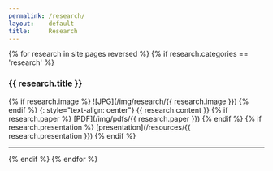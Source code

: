 ```yaml
---
permalink: /research/
layout:    default
title:     Research
---
```


{% for research in site.pages reversed %}
{% if research.categories == 'research' %}
  <h3>{{ research.title }}</h3>
  {% if research.image %} ![JPG](/img/research/{{ research.image }})  {% endif %}
  {: style="text-align: center"}
  {{ research.content }}
  {% if research.paper %} [PDF](/img/pdfs/{{ research.paper }}) {% endif %}
  {% if research.presentation %} [presentation](/resources/{{ research.presentation }}) {% endif %}
  
  ----------
{% endif %}
{% endfor %}